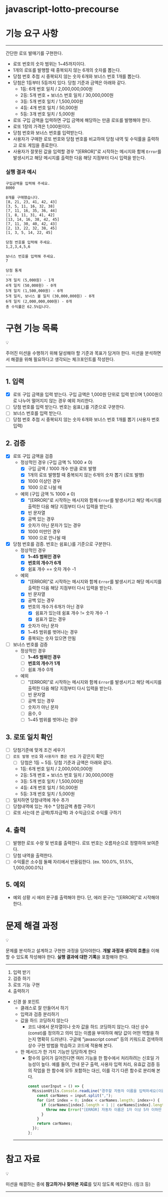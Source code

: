 # javascript-lotto-precourse

# **기능 요구 사항**

---

간단한 로또 발매기를 구현한다.

- 로또 번호의 숫자 범위는 1~45까지이다.
- 1개의 로또를 발행할 때 중복되지 않는 6개의 숫자를 뽑는다.
- 당첨 번호 추첨 시 중복되지 않는 숫자 6개와 보너스 번호 1개를 뽑는다.
- 당첨은 1등부터 5등까지 있다. 당첨 기준과 금액은 아래와 같다.
  - 1등: 6개 번호 일치 / 2,000,000,000원
  - 2등: 5개 번호 + 보너스 번호 일치 / 30,000,000원
  - 3등: 5개 번호 일치 / 1,500,000원
  - 4등: 4개 번호 일치 / 50,000원
  - 5등: 3개 번호 일치 / 5,000원
- 로또 구입 금액을 입력하면 구입 금액에 해당하는 만큼 로또를 발행해야 한다.
- 로또 1장의 가격은 1,000원이다.
- 당첨 번호와 보너스 번호를 입력받는다.
- 사용자가 구매한 로또 번호와 당첨 번호를 비교하여 당첨 내역 및 수익률을 출력하고 로또 게임을 종료한다.
- 사용자가 잘못된 값을 입력할 경우 "[ERROR]"로 시작하는 메시지와 함께 `Error`를 발생시키고 해당 메시지를 출력한 다음 해당 지점부터 다시 입력을 받는다.

### 실행 결과 예시

```
구입금액을 입력해 주세요.
8000

8개를 구매했습니다.
[8, 21, 23, 41, 42, 43]
[3, 5, 11, 16, 32, 38]
[7, 11, 16, 35, 36, 44]
[1, 8, 11, 31, 41, 42]
[13, 14, 16, 38, 42, 45]
[7, 11, 30, 40, 42, 43]
[2, 13, 22, 32, 38, 45]
[1, 3, 5, 14, 22, 45]

당첨 번호를 입력해 주세요.
1,2,3,4,5,6

보너스 번호를 입력해 주세요.
7

당첨 통계
---
3개 일치 (5,000원) - 1개
4개 일치 (50,000원) - 0개
5개 일치 (1,500,000원) - 0개
5개 일치, 보너스 볼 일치 (30,000,000원) - 0개
6개 일치 (2,000,000,000원) - 0개
총 수익률은 62.5%입니다.
```

# 구현 기능 목록

<aside>
💡

주어진 미션을 수행하기 위해 달성해야 할 기준과 목표가 담겨야 한다.
미션을 분석하면서 해결을 위해 필요하다고 생각되는 체크포인트를 작성한다.

</aside>

---

## 1. 입력

- [x] 로또 구입 금액을 입력 받는다. 구입 금액은 1,000원 단위로 입력 받으며 1,000원으로 나누어 떨어지지 않는 경우 예외 처리한다.
- [ ] 당첨 번호를 입력 받는다. 번호는 쉼표(,)를 기준으로 구분한다.
- [ ] 보너스 번호를 입력 받는다.
- [ ] 당첨 번호 추첨 시 중복되지 않는 숫자 6개와 보너스 번호 1개를 뽑기 (사용자 번호 입력)

## 2. 검증

- [x] 로또 구입 금액을 검증
  - 정상적인 경우 (구입 금액 % 1000 ≠ 0)
    - [x] 구입 금액 / 1000 개수 만큼 로또 발행
    - [x] 1개의 로또 발행할 때 중복되지 않는 6개의 숫자 뽑기 (로또 발행)
    - [x] 1000 이상인 경우
    - [x] 1000 으로 나뉠 때
  - 예외 (구입 금액 % 1000 ≠ 0)
    - [x] "[ERROR]"로 시작하는 메시지와 함께 `Error`를 발생시키고 해당 메시지를 출력한 다음 해당 지점부터 다시 입력을 받는다.
    - [x] 빈 문자열
    - [x] 공백 있는 경우
    - [x] 숫자가 아닌 문자가 있는 경우
    - [x] 1000 미만인 경우
    - [x] 1000 으로 안나뉠 때
- [x] 당첨 번호를 검증. 번호는 쉼표(,)를 기준으로 구분한다.
  - 정상적인 경우
    - [x] **1~45 범위인 경우**
    - [x] **번호의 개수가 6개**
    - [x] 쉼표 개수 == 숫자 개수 -1
  - 예외
    - [x] "[ERROR]"로 시작하는 메시지와 함께 `Error`를 발생시키고 해당 메시지를 출력한 다음 해당 지점부터 다시 입력을 받는다.
    - [x] 빈 문자열
    - [x] 공백 있는 경우
    - [x] 번호의 개수가 6개가 아닌 경우
      - [x] 쉼표가 있는데 쉼표 개수 != 숫자 개수 -1
      - [x] 쉼표가 없는 경우
    - [x] 숫자가 아닌 문자
    - [x] 1~45 범위를 벗어나는 경우
    - [x] 중복되는 숫자 있으면 안됨
- [ ] 보너스 번호를 검증
  - 정상적인 경우
    - [ ] **1~45 범위인 경우**
    - [ ] **번호의 개수가 1개**
    - [ ] 쉼표 개수 0개
  - 예외
    - [ ] "[ERROR]"로 시작하는 메시지와 함께 `Error`를 발생시키고 해당 메시지를 출력한 다음 해당 지점부터 다시 입력을 받는다.
    - [ ] 빈 문자열
    - [ ] 공백 있는 경우
    - [ ] 숫자가 아닌 문자
    - [ ] 음수, 0
    - [ ] 1~45 범위를 벗어나는 경우

## 3. 로또 일치 확인

- [ ] 당첨기준에 맞게 조건 세우기
- [ ] `로또 발행 번호` 와 `사용자가 뽑은 번호` 가 같은지 확인
  - [ ] 당첨은 1등 ~ 5등. 당첨 기준과 금액은 아래와 같다.
  - 1등: 6개 번호 일치 / 2,000,000,000원
  - 2등: 5개 번호 + 보너스 번호 일치 / 30,000,000원
  - 3등: 5개 번호 일치 / 1,500,000원
  - 4등: 4개 번호 일치 / 50,000원
  - 5등: 3개 번호 일치 / 5,000원
- [ ] 일치하면 당첨내역에 개수 추가
- [ ] 당첨내역에 있는 개수 \* 당첨금액 총합 구하기
- [ ] 로또 사는데 쓴 금액(투자금액) 과 수익금으로 수익률 구하기

## 4. 출력

- [ ] 발행한 로또 수량 및 번호를 출력한다. 로또 번호는 오름차순으로 정렬하여 보여준다.
- [ ] 당첨 내역을 출력한다.
- [ ] 수익률은 소수점 둘째 자리에서 반올림한다. (ex. 100.0%, 51.5%, 1,000,000.0%)

## 5. 예외

- 예외 상황 시 에러 문구를 출력해야 한다. 단, 에러 문구는 "[ERROR]"로 시작해야 한다.

# 문제 해결 과정

<aside>
💡

문제를 분석하고 설계하고 구현한 과정을 담아야한다.
**개발 과정과 생각의 흐름**을 이해할 수 있도록 작성해야 한다.
**실행 결과에 대한 기록**을 포함해야 한다.

</aside>

---

1. 입력 받기
2. 검증 하기
3. 로또 기능 구현
4. 출력하기

- 신경 쓸 포인트
  - 클래스로 잘 만들어서 하기
  - 입력과 검증 분리하기
  - 값을 하드 코딩하지 않는다
    - 코드 내에서 문자열이나 숫자 값을 하드 코딩하지 않는다. 대신 상수(const)를 정의하고 의미 있는 이름을 부여하여 해당 값이 어떤 역할을 하는지 명확히 드러낸다. 구글에 "javascript const" 등의 키워드로 검색하여 상수 구현 방법을 학습하고 코드에 적용해 본다.
  - 한 메서드가 한 가지 기능만 담당하게 한다
    - 함수의 길이가 길어진다면 여러 기능을 한 함수에서 처리하려는 신호일 가능성이 높다. 예를 들어, 안내 문구 출력, 사용자 입력 처리, 유효값 검증 등의 작업을 한 함수에 모두 포함하는 대신, 이를 각기 다른 함수로 분리해 본다.
      ```jsx
      const userInput = () => {
        MissionUtils.Console.readLine("경주할 자동차 이름을 입력하세요(이름은 쉼표(,)를 기준으로 구분): ", (input) => {
          const carNames = input.split(",");
          for (int index = 0; index < carNames.length; index++) {
            if (carNames[index].length < 1 || carNames[index].length > 5) {
              throw new Error("[ERROR] 자동차 이름은 1자 이상 5자 이하만 가능합니다.");
            }
          }
          return carNames;
        });
      };
      ```
  ***

# 참고 자료

<aside>
💡

미션을 해결하는 중에 **참고하거나 찾아본 자료**를 잊지 않도록 메모한다. (링크 등)

</aside>

---
